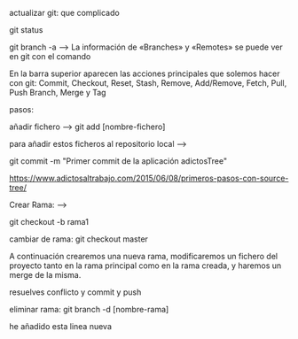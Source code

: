 actualizar git: que complicado

git status

git branch -a --> La información de «Branches» y «Remotes» se puede ver en git con el comando

En la barra superior aparecen las acciones principales que solemos hacer con git: Commit, Checkout, Reset, Stash, Remove, Add/Remove, Fetch, Pull, Push Branch, Merge y Tag

pasos: 

añadir fichero -->  git add [nombre-fichero]

para añadir estos ficheros al repositorio local -->

git commit -m "Primer commit de la aplicación adictosTree"


https://www.adictosaltrabajo.com/2015/06/08/primeros-pasos-con-source-tree/


Crear Rama: -->

git checkout -b rama1

cambiar de rama: git checkout master

A continuación crearemos una nueva rama, modificaremos un fichero del proyecto tanto en la rama principal como en la rama creada, y haremos un merge de la misma.


resuelves conflicto y commit y push

eliminar rama:  git branch -d [nombre-rama]


he añadido esta linea nueva
